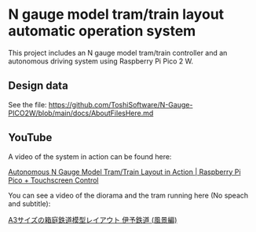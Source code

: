 # N gauge model tram/train layout automatic operation system

This project includes an N gauge model tram/train controller and an autonomous driving system using Raspberry Pi Pico 2 W.

## Design data

See the file: https://github.com/ToshiSoftware/N-Gauge-PICO2W/blob/main/docs/AboutFilesHere.md

## YouTube

A video of the system in action can be found here:

[Autonomous N Gauge Model Tram/Train Layout in Action | Raspberry Pi Pico + Touchscreen Control](https://youtu.be/R6ILkEr7j3k?si=v2wnCct7QF6oFGn6)

You can see a video of the diorama and the tram running here (No speach and subtitle):

[A3サイズの箱庭鉄道模型レイアウト 伊予鉄道 (風景編)](https://youtu.be/IACruLuuN5w)
